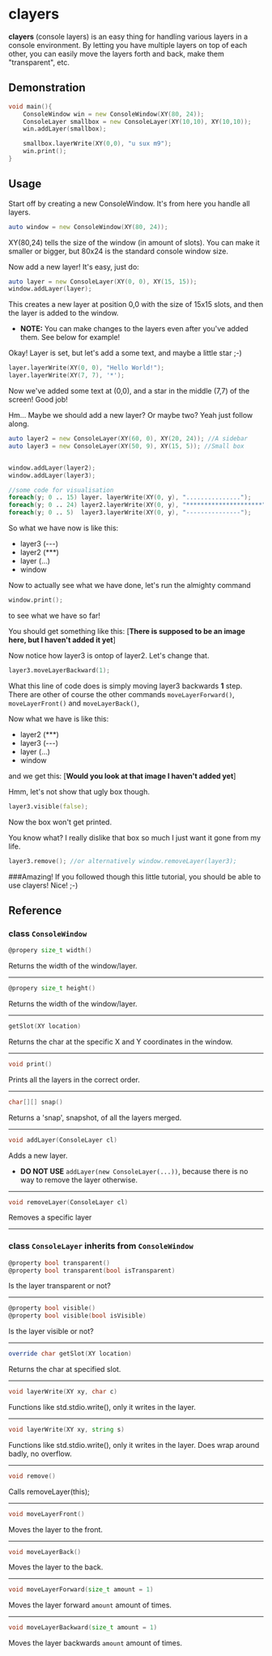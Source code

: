 # clayers
**clayers** (console layers) is an easy thing for handling various layers in a console environment. By letting you have multiple layers on top of each other, you can easily move the layers forth and back, make them "transparent", etc.

## Demonstration
```d
void main(){
	ConsoleWindow win = new ConsoleWindow(XY(80, 24));
	ConsoleLayer smallbox = new ConsoleLayer(XY(10,10), XY(10,10));
	win.addLayer(smallbox);	

	smallbox.layerWrite(XY(0,0), "u sux m9");
	win.print();
}
```

## Usage
Start off by creating a new ConsoleWindow. It's from here you handle all layers.
```d
auto window = new ConsoleWindow(XY(80, 24));
```
XY(80,24) tells the size of the window (in amount of slots). You can make it smaller or bigger, but 80x24 is the standard console window size.

Now add a new layer! It's easy, just do:
```d
auto layer = new ConsoleLayer(XY(0, 0), XY(15, 15));
window.addLayer(layer);
```
This creates a new layer at position 0,0 with the size of 15x15 slots, and then the layer is added to the window.  
* **NOTE:** You can make changes to the layers even after you've added them. See below for example!

Okay! Layer is set, but let's add a some text, and maybe a little star ;-)
```d
layer.layerWrite(XY(0, 0), "Hello World!");
layer.layerWrite(XY(7, 7), '*');
```
Now we've added some text at (0,0), and a star in the middle (7,7) of the screen! Good job!

Hm... Maybe we should add a new layer? Or maybe two? Yeah just follow along.
```d
auto layer2 = new ConsoleLayer(XY(60, 0), XY(20, 24)); //A sidebar                                            
auto layer3 = new ConsoleLayer(XY(50, 9), XY(15, 5)); //Small box


window.addLayer(layer2);
window.addLayer(layer3);

//some code for visualisation
foreach(y; 0 .. 15) layer. layerWrite(XY(0, y), "...............");
foreach(y; 0 .. 24) layer2.layerWrite(XY(0, y), "*********************");
foreach(y; 0 .. 5)  layer3.layerWrite(XY(0, y), "---------------");

```
So what we have now is like this:

* layer3 (---)
* layer2 (***)
* layer (...)
* window

Now to actually see what we have done, let's run the almighty command
```d
window.print();
```
to see what we have so far!

You should get something like this:
[**There is supposed to be an image here, but I haven't added it yet**]

Now notice how layer3 is ontop of layer2. Let's change that.
```d
layer3.moveLayerBackward(1);
```
What this line of code does is simply moving layer3 backwards **1** step. There are other of course the other commands ```moveLayerForward()```, ```moveLayerFront()``` and ```moveLayerBack()```, 

Now what we have is like this:

* layer2 (***)
* layer3 (---)
* layer (...)
* window

and we get this:
[**Would you look at that image I haven't added yet**]

Hmm, let's not show that ugly box though.
```d
layer3.visible(false);
```
Now the box won't get printed.

You know what? I really dislike that box so much I just want it gone from my life.
```d
layer3.remove(); //or alternatively window.removeLayer(layer3);
```

###Amazing!
If you followed though this little tutorial, you should be able to use clayers! Nice! ;-)

## Reference
### class ```ConsoleWindow```

```d
@propery size_t width()
```
Returns the width of the window/layer.

---

```d
@propery size_t height()
```
Returns the width of the window/layer.

---

```d
getSlot(XY location)
```
Returns the char at the specific X and Y coordinates in the window. 

---

```d
void print()
```
Prints all the layers in the correct order.

---

```d
char[][] snap()
```
Returns a 'snap', snapshot, of all the layers merged.

---

```d
void addLayer(ConsoleLayer cl)
```
Adds a new layer.  
* **DO NOT USE** ```addLayer(new ConsoleLayer(...))```, because there is no way to remove the layer otherwise.

---

```d
void removeLayer(ConsoleLayer cl)
```
Removes a specific layer

---

### class ```ConsoleLayer``` inherits from ```ConsoleWindow```
```d
@property bool transparent()
@property bool transparent(bool isTransparent)
```
Is the layer transparent or not?

---

```d
@property bool visible()
@property bool visible(bool isVisible)
```
Is the layer visible or not?

---

```d
override char getSlot(XY location)
```
Returns the char at specified slot.

---

```d
void layerWrite(XY xy, char c)
```
Functions like std.stdio.write(), only it writes in the layer.

---

```d
void layerWrite(XY xy, string s)
```
Functions like std.stdio.write(), only it writes in the layer. Does wrap around badly, no overflow.

---

```d
void remove()
```
Calls removeLayer(this);

---

```d
void moveLayerFront()
```
Moves the layer to the front.

---

```d
void moveLayerBack()
```
Moves the layer to the back.

---

```d
void moveLayerForward(size_t amount = 1)
```
Moves the layer forward `amount` amount of times.

---

```d
void moveLayerBackward(size_t amount = 1)
```
Moves the layer backwards `amount` amount of times.
